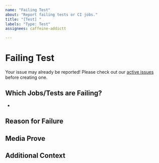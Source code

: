 ```yaml
---
name: "Failing Test"
about: "Report failing tests or CI jobs."
title: "[Test] "
labels: "Type: Test"
assignees: caffeine-addictt

---
```


# Failing Test
Your issue may already be reported!
Please check out our [active issues](https://github.com/caffeine-addictt/portfolio/issues) before creating one.

## Which Jobs/Tests are Failing?
* 

## Reason for Failure
<!--
Why is/are this/these job/test(s) failing?
What are we missing to make it pass?
-->

## Media Prove
<!--
If applicable, add screenshots or code snippets to explain the issue
If not applicable, remove this field
-->

## Additional Context
<!--
Any other extra context or information
-->
